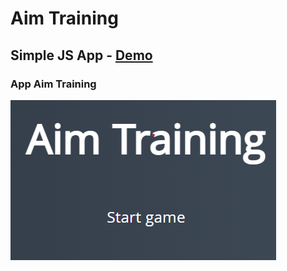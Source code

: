 # Aim Training

## Simple JS App - [Demo](https://mve-aim-training-js.vercel.app/)

### App Aim Training

![AimTraining](screenshot/aimtraining.png 'AimTraining')
